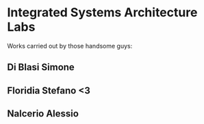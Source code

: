 # Integrated Systems Architecture Labs

Works carried out by those handsome guys:
## Di Blasi Simone
## Floridia Stefano <3
## Nalcerio Alessio
